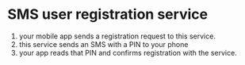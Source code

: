 SMS user registration service
=======

1) your mobile app sends a registration request to this service.
2) this service sends an SMS with a PIN to your phone
3) your app reads that PIN and confirms registration with the service.
